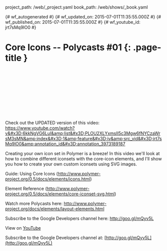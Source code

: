 project_path: /web/_project.yaml
book_path: /web/shows/_book.yaml

{# wf_autogenerated #}
{# wf_updated_on: 2015-07-01T11:35:55.000Z #}
{# wf_published_on: 2015-07-01T11:35:55.000Z #}
{# wf_youtube_id: jrt7sMq9lO0 #}

# Core Icons -- Polycasts #01 {: .page-title }


<div class="video-wrapper">
  <iframe class="devsite-embedded-youtube-video" data-video-id="jrt7sMq9lO0"
          data-autohide="1" data-showinfo="0" frameborder="0" allowfullscreen>
  </iframe>
</div>

Check out the UPDATED version of this video: https://www.youtube.com/watch?v&#x3D;6kkNgVG6LuI&amp;list&#x3D;PLOU2XLYxmsII5c3Mgw6fNYCzaWrsM3sMN&amp;index&#x3D;1&amp;feature&#x3D;iv&amp;src_vid&#x3D;jrt7sMq9lO0&amp;annotation_id&#x3D;annotation_3973189187

Creating your own icon set in Polymer is a breeze! In this video we&#x27;ll look at how to combine different iconsets with the core-icon elements, and I&#x27;ll show you how to create your own custom iconsets using SVG images.

Guide: Using Core Icons (http://www.polymer-project.org/0.5/docs/elements/icons.html)

Element Reference (http://www.polymer-project.org/0.5/docs/elements/core-iconset-svg.html)


Watch more Polycasts here: http://www.polymer-project.org/docs/elements/layout-elements.html

Subscribe to the Google Developers channel here: http://goo.gl/mQyv5L

View on [YouTube](https://youtu.be/jrt7sMq9lO0)

Subscribe to the Google Developers channel at: [http://goo.gl/mQyv5L](http://goo.gl/mQyv5L)
